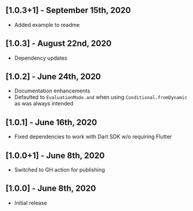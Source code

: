 ## [1.0.3+1] - September 15th, 2020

* Added example to readme


## [1.0.3] - August 22nd, 2020

* Dependency updates


## [1.0.2] - June 24th, 2020

* Documentation enhancements
* Defaulted to `EvaluationMode.and` when using `Conditional.fromDynamic` as was always intended


## [1.0.1] - June 16th, 2020

* Fixed dependencies to work with Dart SDK w/o requiring Flutter


## [1.0.0+1] - June 8th, 2020

* Switched to GH action for publishing


## [1.0.0] - June 8th, 2020

* Initial release
